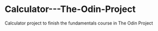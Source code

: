 # Calculator---The-Odin-Project
Calculator project to finish the fundamentals course in The Odin Project
